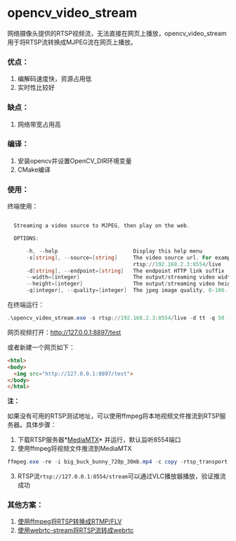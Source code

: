 # opencv_video_stream

网络摄像头提供的RTSP视频流，无法直接在网页上播放，opencv_video_stream用于将RTSP流转换成MJPEG流在网页上播放。

### 优点：

1. 编解码速度快，资源占用低
2. 实时性比较好

### 缺点：

1. 网络带宽占用高

### 编译：

1. 安装opencv并设置OpenCV_DIR环境变量
2. CMake编译

### 使用：

终端使用：

```powershell

  Streaming a video source to MJPEG, then play on the web.

  OPTIONS:

      -h, --help                        Display this help menu
      -s[string], --source=[string]     The video source url. For example,
                                        rtsp://192.168.2.3:8554/live
      -d[string], --endpoint=[string]   The endpoint HTTP link suffix
      --width=[integer]                 The output/streaming video width.
      --height=[integer]                The output/streaming video height.
      -q[integer], --quality=[integer]  The jpeg image quality, 0-100.
```



在终端运行：

```powershell
.\opencv_video_stream.exe -s rtsp://192.168.2.3:8554/live -d tt -q 50 --width 320 --height 240
```

网页视频打开：http://127.0.0.1:8897/test

或者新建一个网页如下：

```html
<html>
<body>
  <img src="http://127.0.0.1:8897/test">
</body>
</html>
```

**注：**

如果没有可用的RTSP测试地址，可以使用ffmpeg将本地视频文件推流到RTSP服务器。具体步骤：

1. 下载RTSP服务器*[MediaMTX](https://github.com/bluenviron/mediamtx)* 并运行，默认监听8554端口
2. 使用ffmpeg将视频文件推流到MediaMTX

```powershell
ffmpeg.exe -re -i big_buck_bunny_720p_30mb.mp4 -c copy -rtsp_transport tcp -f rtsp rtsp://127.0.0.1:8554/stream
```

3. RTSP流`rtsp://127.0.0.1:8554/stream`可以通过VLC播放器播放，验证推流成功

### 其他方案：

1. [使用ffmpeg将RTSP转换成RTMP/FLV](https://blog.timetickme.com/archives/RTSP-Video-Streaming-Web-Playback-Solution-1)
2. [使用webrtc-stream将RTSP流转成webrtc](https://blog.timetickme.com/archives/RTSP%20Video%20Streaming%20Web%20Playback%20Solution%202)

